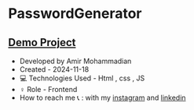# PasswordGenerator

 [Demo Project](https://amirmohammadianaftah.github.io/PasswordGenerator/)
  - 
- Developed by Amir Mohammadian
- Created - 2024-11-18
- 💻 Technologies Used - Html , css , JS
- ♀️ Role - Frontend
- How to reach me 📞 : with my [instagram](https://www.instagram.com/amirmohammadian.web) and [linkedin](https://www.linkedin.com/in/amir-mohammadian-aa571b31b/)
